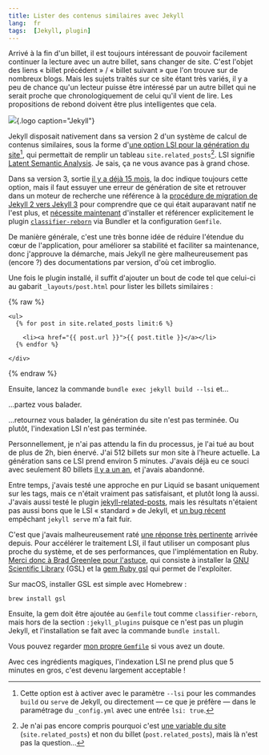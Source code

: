 ```yaml
---
title: Lister des contenus similaires avec Jekyll
lang:  fr
tags:  [Jekyll, plugin]
---
```


Arrivé à la fin d'un billet, il est toujours intéressant de pouvoir facilement continuer la lecture avec un autre billet, sans changer de site. C'est l'objet des liens « billet précédent » / « billet suivant » que l'on trouve sur de nombreux blogs. Mais les sujets traités sur ce site étant très variés, il y a peu de chance qu'un lecteur puisse être intéressé par un autre billet qui ne serait proche que chronologiquement de celui qu'il vient de lire. Les propositions de rebond doivent être plus intelligentes que cela.

![](/assets/logos/jekyll.png){.logo caption="Jekyll"}

Jekyll disposait nativement dans sa version 2 d'un système de calcul de contenus similaires, sous la forme d'[une option LSI pour la génération du site](https://jekyllrb.com/docs/configuration/#build-command-options)[^lsi], qui permettait de remplir un tableau `site.related_posts`[^post_site]. LSI signifie [Latent Semantic Analysis](https://en.wikipedia.org/wiki/Latent_semantic_analysis#Latent_semantic_indexing). Je sais, ça ne vous avance pas à grand chose.

[^lsi]: Cette option est à activer avec le paramètre `--lsi` pour les commandes `build` ou `serve` de Jekyll, ou directement — ce que je préfère — dans le paramétrage du `_config.yml` avec une entrée `lsi: true`.

[^post_site]: Je n'ai pas encore compris pourquoi c'est [une variable du site](https://jekyllrb.com/docs/variables/#site-variables) (`site.related_posts`) et non du billet (`post.related_posts`), mais là n'est pas la question…

Dans sa version 3, sortie [il y a déjà 15 mois](https://jekyllrb.com/docs/history/#v3-0-0), la doc indique toujours cette option, mais il faut essuyer une erreur de génération de site et retrouver dans un moteur de recherche une référence à la [procédure de migration de Jekyll 2 vers Jekyll 3](https://jekyllrb.com/docs/upgrading/2-to-3/) pour comprendre que ce qui était auparavant natif ne l'est plus, et [nécessite maintenant](https://jekyllrb.com/docs/upgrading/2-to-3/#dropped-dependencies) d'installer et référencer explicitement le plugin [`classifier-reborn`](https://github.com/jekyll/classifier-reborn) via Bundler et la configuration `Gemfile`.

De manière générale, c'est une très bonne idée de réduire l'étendue du cœur de l'application, pour améliorer sa stabilité et faciliter sa maintenance, donc j'approuve la démarche, mais Jekyll ne gère malheureusement pas (encore ?) des documentations par version, d'où cet imbroglio.

Une fois le plugin installé, il suffit d'ajouter un bout de code tel que celui-ci au gabarit `_layouts/post.html` pour lister les billets similaires :

{% raw %}

```liquid
<ul>
  {% for post in site.related_posts limit:6 %}

    <li><a href="{{ post.url }}">{{ post.title }}</a></li>
  {% endfor %}

</div>
```
{% endraw %}

Ensuite, lancez la commande `bundle exec jekyll build --lsi` et…

…partez vous balader.

…retournez vous balader, la génération du site n'est pas terminée. Ou plutôt, l'indexation LSI n'est pas terminée.

Personnellement, je n'ai pas attendu la fin du processus, je l'ai tué au bout de plus de 2h, bien énervé. J'ai 512 billets sur mon site à l'heure actuelle. La génération sans ce LSI prend environ 5 minutes. J'avais déjà eu ce souci avec seulement 80 billets [il y a un an](http://stackoverflow.com/questions/30038899/jekyll-build-stuck-in-rebuilding-index-stage), et j'avais abandonné.

Entre temps, j'avais testé une approche en pur Liquid se basant uniquement sur les tags, mais ce n'était vraiment pas satisfaisant, et plutôt long là aussi. J'avais aussi testé le plugin [jekyll-related-posts](https://github.com/alfanick/jekyll-related-posts), mais les résultats n'étaient pas aussi bons que le LSI « standard » de Jekyll, et [un bug récent](https://github.com/alfanick/jekyll-related-posts/issues/3) empêchant `jekyll serve` m'a fait fuir.

C'est que j'avais malheureusement raté [une réponse très pertinente](http://stackoverflow.com/a/35495234/717195) arrivée depuis. Pour accélérer le traitement LSI, il faut utiliser un composant plus proche du système, et de ses performances, que l'implémentation en Ruby. [Merci donc à Brad Greenlee pour l'astuce](http://footle.org/2014/11/06/speeding-up-jekylls-lsi/), qui consiste à installer la [GNU Scientific Library](http://www.gnu.org/software/gsl/) (GSL) et la [gem Ruby gsl](https://rubygems.org/gems/gsl) qui permet de l'exploiter.

Sur macOS, installer GSL est simple avec Homebrew :

```shell
brew install gsl
```

Ensuite, la gem doit être ajoutée au `Gemfile` tout comme `classifier-reborn`, mais hors de la section `:jekyll_plugins` puisque ce n'est pas un plugin Jekyll, et l'installation se fait avec la commande `bundle install`.

Vous pouvez regarder [mon propre `Gemfile`](https://github.com/nhoizey/nicolas-hoizey.com/blob/master/Gemfile) si vous avez un doute.

Avec ces ingrédients magiques, l'indexation LSI ne prend plus que 5 minutes en gros, c'est devenu largement acceptable !
